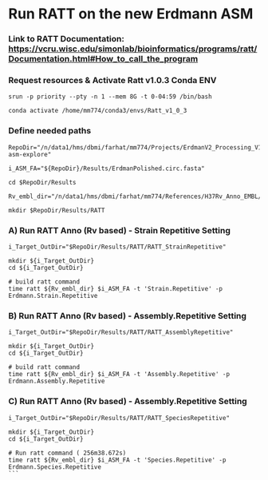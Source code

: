 # Run RATT on the new Erdmann ASM

### Link to RATT Documentation: https://vcru.wisc.edu/simonlab/bioinformatics/programs/ratt/Documentation.html#How_to_call_the_program


### Request resources & Activate Ratt v1.0.3 Conda ENV
```
srun -p priority --pty -n 1 --mem 8G -t 0-04:59 /bin/bash

conda activate /home/mm774/conda3/envs/Ratt_v1_0_3
```


### Define needed paths
```
RepoDir="/n/data1/hms/dbmi/farhat/mm774/Projects/ErdmanV2_Processing_V1/erdman-asm-explore"

i_ASM_FA="${RepoDir}/Results/ErdmanPolished.circ.fasta"

cd $RepoDir/Results

Rv_embl_dir="/n/data1/hms/dbmi/farhat/mm774/References/H37Rv_Anno_EMBL/"

mkdir $RepoDir/Results/RATT
```

### A) Run RATT Anno (Rv based) - Strain Repetitive Setting ###
```
i_Target_OutDir="$RepoDir/Results/RATT/RATT_StrainRepetitive"

mkdir ${i_Target_OutDir}
cd ${i_Target_OutDir}

# build ratt command
time ratt ${Rv_embl_dir} $i_ASM_FA -t 'Strain.Repetitive' -p Erdmann.Strain.Repetitive
```



### B) Run RATT Anno (Rv based) - Assembly.Repetitive Setting ###

```
i_Target_OutDir="$RepoDir/Results/RATT/RATT_AssemblyRepetitive"

mkdir ${i_Target_OutDir}
cd ${i_Target_OutDir}

# build ratt command
time ratt ${Rv_embl_dir} $i_ASM_FA -t 'Assembly.Repetitive' -p Erdmann.Assembly.Repetitive
```




### C) Run RATT Anno (Rv based) - Assembly.Repetitive Setting ###

````
i_Target_OutDir="$RepoDir/Results/RATT/RATT_SpeciesRepetitive"

mkdir ${i_Target_OutDir}
cd ${i_Target_OutDir}

# Run ratt command ( 256m38.672s)
time ratt ${Rv_embl_dir} $i_ASM_FA -t 'Species.Repetitive' -p Erdmann.Species.Repetitive
```











